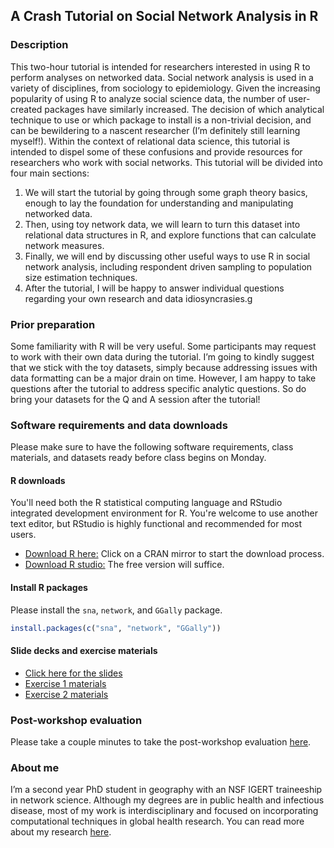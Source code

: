 ## A Crash Tutorial on Social Network Analysis in R

### Description

This two-hour tutorial is intended for researchers interested in using
R to perform analyses on networked data. Social network analysis is
used in a variety of disciplines, from sociology to epidemiology.
Given the increasing popularity of using R to analyze social science
data, the number of user-created packages have similarly
increased. The decision of which analytical technique to use or which
package to install is a non-trivial decision, and can be bewildering
to a nascent researcher (I’m definitely still learning
myself!). Within the context of relational data science, this tutorial
is intended to dispel some of these confusions and provide resources
for researchers who work with social networks. This tutorial will be
divided into four main sections:

1. We will start the tutorial by going through some graph theory
   basics, enough to lay the foundation for understanding and
   manipulating networked data.
2. Then, using toy network data, we will learn to turn this dataset
   into relational data structures in R, and explore functions that
   can calculate network measures.
3. Finally, we will end by discussing other useful ways to use R in
   social network analysis, including respondent driven sampling to
   population size estimation techniques.
4. After the tutorial, I will be happy to answer individual questions
   regarding your own research and data idiosyncrasies.g

### Prior preparation

Some familiarity with R will be very useful. Some participants may
request to work with their own data during the tutorial. I’m going to
kindly suggest that we stick with the toy datasets, simply because
addressing issues with data formatting can be a major drain on
time. However, I am happy to take questions after the tutorial to
address specific analytic questions. So do bring your datasets for the
Q and A session after the tutorial!

### Software requirements and data downloads
Please make sure to have the following software requirements, class
materials, and datasets ready before class begins on Monday.

#### R downloads
You'll need both the R statistical computing language and RStudio
integrated development environment for R. You're welcome to use
another text editor, but RStudio is highly functional and recommended
for most users.
+ [Download R here:](https://www.r-project.org/)
  Click on a CRAN mirror to start the download process.
+ [Download R studio:](https://www.rstudio.com/products/rstudio/download/)
  The free version will suffice.
  
#### Install R packages
Please install the `sna`, `network`, and `GGally` package. 

```R
install.packages(c("sna", "network", "GGally"))
```

#### Slide decks and exercise materials
+ [Click here for the slides](./slides/sna_slides.pdf)
+ [Exercise 1 materials](./scripts/1_ex1.zip)
+ [Exercise 2 materials](./scripts/2_ex2.zip)

### Post-workshop evaluation
Please take a couple minutes to take the post-workshop evaluation
[here](https://forms.gle/GyxoJ9rP4UTujGmt7).

### About me

I’m a second year PhD student in geography with an NSF IGERT
traineeship in network science. Although my degrees are in public
health and infectious disease, most of my work is interdisciplinary
and focused on incorporating computational techniques in global health
research. You can read more about my research
[here](https://www.vaniaw.com).
